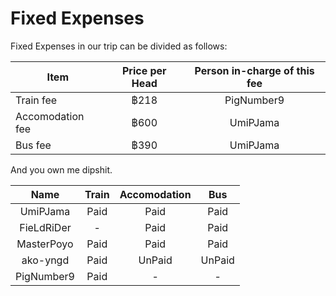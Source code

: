 # Fixed Expenses

Fixed Expenses in our trip can be divided as follows:

| Item | Price per Head | Person in-charge of this fee | 
|------|:--------------:|:----------------------------:|
| Train fee | ฿218 | PigNumber9 |
| Accomodation fee | ฿600 | UmiPJama |
| Bus fee | ฿390 | UmiPJama |

And you own me dipshit.

| Name | Train | Accomodation | Bus |
|:----:|:-----:|:------------:|:---:|
| UmiPJama | Paid | Paid | Paid |
| FieLdRiDer | - | Paid | Paid |
| MasterPoyo | Paid | Paid | Paid |
| ako-yngd | Paid | UnPaid | UnPaid |
| PigNumber9 | Paid | - | - |
